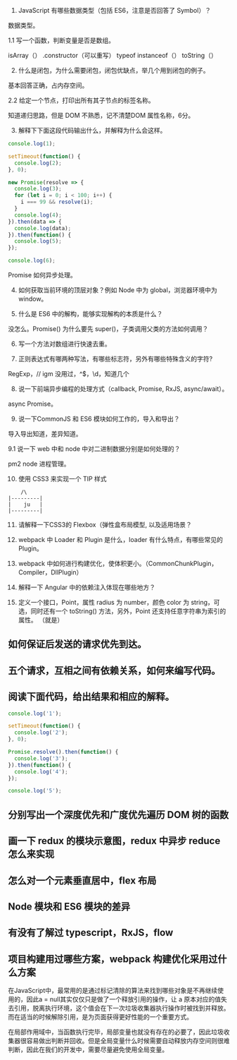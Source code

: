 1. JavaScript 有哪些数据类型（包括 ES6，注意是否回答了 Symbol）？

数据类型。

1.1 写一个函数，判断变量是否是数组。

isArray（）
.constructor（可以重写）
typeof
instanceof（）
toString（）

2. 什么是闭包，为什么需要闭包，闭包优缺点，举几个用到闭包的例子。

基本回答正确，占内存空间。

2.2 给定一个节点，打印出所有其子节点的标签名称。

知道递归思路，但是 DOM 不熟悉，记不清楚DOM 属性名称，6分。

3. 解释下下面这段代码输出什么，并解释为什么会这样。

```js
console.log(1);

setTimeout(function() {
  console.log(2);
}, 0);

new Promise(resolve => {
  console.log(3);
  for (let i = 0; i < 100; i++) {
    i === 99 && resolve(i);
  }
  console.log(4);
}).then(data => {
  console.log(data);
}).then(function() {
  console.log(5);
});

console.log(6);
```

Promise 如何异步处理。

4. 如何获取当前环境的顶层对象？例如 Node 中为 global，浏览器环境中为 window。

5. 什么是 ES6 中的解构，能够实现解构的本质是什么？

没怎么。Promise() 为什么要先 super()，子类调用父类的方法如何调用？

6. 写一个方法对数组进行快速去重。

7. 正则表达式有哪两种写法，有哪些标志符，另外有哪些特殊含义的字符?

RegExp，// igm 没用过，^$，\d，知道几个

8. 说一下前端异步编程的处理方式（callback, Promise, RxJS, async/await）。

async Promise。

9. 说一下CommonJS 和 ES6 模块如何工作的，导入和导出？

导入导出知道，差异知道。

9.1 说一下 web 中和 node 中对二进制数据分别是如何处理的？

pm2 node 进程管理。

10. 使用 CSS3 来实现一个 TIP 样式

```
    /\
|---------|
|    ju   |
|---------|
```

11. 请解释一下CSS3的 Flexbox（弹性盒布局模型, 以及适用场景？

12. webpack 中 Loader 和 Plugin 是什么，loader 有什么特点，有哪些常见的 Plugin。

13. webpack 中如何进行构建优化，使体积更小。（CommonChunkPlugin，Compiler，DllPlugin）

14. 解释一下 Angular 中的依赖注入体现在哪些地方？

15. 定义一个接口，Point，属性 radius 为 number，颜色 color 为 string，可选，同时还有一个 toString() 方法，另外，Point 还支持任意字符串为索引的属性。
（就是）




## 如何保证后发送的请求优先到达。

## 五个请求，互相之间有依赖关系，如何来编写代码。

## 阅读下面代码，给出结果和相应的解释。

```js
console.log('1');

setTimeout(function() {
  console.log('2');
}, 0);

Promise.resolve().then(function() {
  console.log('3');
}).then(function() {
  console.log('4');
});

console.log('5');
```

## 分别写出一个深度优先和广度优先遍历 DOM 树的函数

## 画一下 redux 的模块示意图，redux 中异步 reduce 怎么来实现

## 怎么对一个元素垂直居中，flex 布局

## Node 模块和 ES6 模块的差异



## 有没有了解过 typescript，RxJS，flow

## 项目构建用过哪些方案，webpack 构建优化采用过什么方案


在JavaScript中，最常用的是通过标记清除的算法来找到哪些对象是不再继续使用的，因此a = null其实仅仅只是做了一个释放引用的操作，让 a 原本对应的值失去引用，脱离执行环境，这个值会在下一次垃圾收集器执行操作时被找到并释放。而在适当的时候解除引用，是为页面获得更好性能的一个重要方式。

在局部作用域中，当函数执行完毕，局部变量也就没有存在的必要了，因此垃圾收集器很容易做出判断并回收。但是全局变量什么时候需要自动释放内存空间则很难判断，因此在我们的开发中，需要尽量避免使用全局变量。
